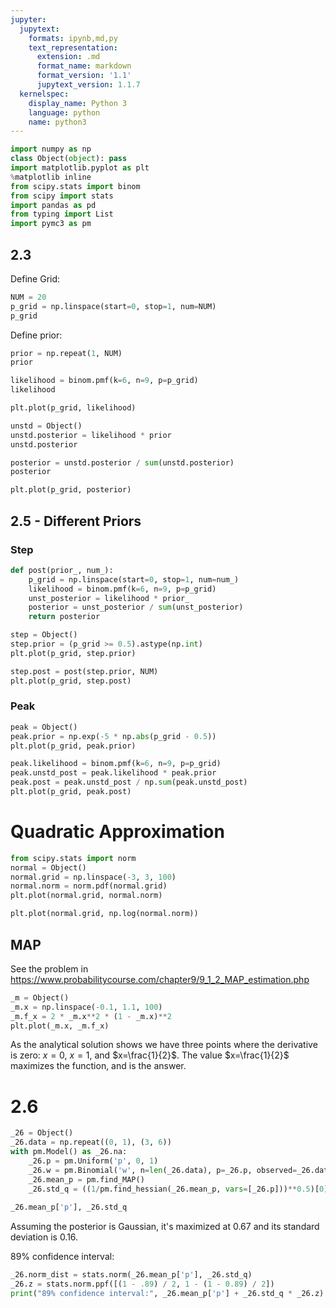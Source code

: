 ```yaml
---
jupyter:
  jupytext:
    formats: ipynb,md,py
    text_representation:
      extension: .md
      format_name: markdown
      format_version: '1.1'
      jupytext_version: 1.1.7
  kernelspec:
    display_name: Python 3
    language: python
    name: python3
---
```


```python
import numpy as np
class Object(object): pass
import matplotlib.pyplot as plt
%matplotlib inline
from scipy.stats import binom
from scipy import stats
import pandas as pd
from typing import List
import pymc3 as pm
```

## 2.3

Define Grid:

```python
NUM = 20
p_grid = np.linspace(start=0, stop=1, num=NUM)
p_grid
```

Define prior:

```python
prior = np.repeat(1, NUM)
prior
```

```python
likelihood = binom.pmf(k=6, n=9, p=p_grid)
likelihood
```

```python
plt.plot(p_grid, likelihood)
```

```python
unstd = Object()
unstd.posterior = likelihood * prior
unstd.posterior
```

```python
posterior = unstd.posterior / sum(unstd.posterior)
posterior
```

```python
plt.plot(p_grid, posterior)
```

## 2.5 - Different Priors

### Step

```python
def post(prior_, num_):
    p_grid = np.linspace(start=0, stop=1, num=num_)
    likelihood = binom.pmf(k=6, n=9, p=p_grid)
    unst_posterior = likelihood * prior_
    posterior = unst_posterior / sum(unst_posterior)
    return posterior
```

```python
step = Object()
step.prior = (p_grid >= 0.5).astype(np.int)
plt.plot(p_grid, step.prior)
```

```python
step.post = post(step.prior, NUM)
plt.plot(p_grid, step.post)
```

### Peak

```python
peak = Object()
peak.prior = np.exp(-5 * np.abs(p_grid - 0.5))
plt.plot(p_grid, peak.prior)
```

```python
peak.likelihood = binom.pmf(k=6, n=9, p=p_grid)
peak.unstd_post = peak.likelihood * peak.prior
peak.post = peak.unstd_post / np.sum(peak.unstd_post)
plt.plot(p_grid, peak.post)
```

# Quadratic Approximation

```python
from scipy.stats import norm
normal = Object()
normal.grid = np.linspace(-3, 3, 100)
normal.norm = norm.pdf(normal.grid)
plt.plot(normal.grid, normal.norm)
```

```python
plt.plot(normal.grid, np.log(normal.norm))
```

## MAP


See the problem in https://www.probabilitycourse.com/chapter9/9_1_2_MAP_estimation.php

```python
_m = Object()
_m.x = np.linspace(-0.1, 1.1, 100)
_m.f_x = 2 * _m.x**2 * (1 - _m.x)**2
plt.plot(_m.x, _m.f_x)
```

As the analytical solution shows we have three points where the derivative is zero: $x=0$, $x=1$, and $x=\frac{1}{2}$. The value $x=\frac{1}{2}$ maximizes the function, and is the answer.


# 2.6

```python
_26 = Object()
_26.data = np.repeat((0, 1), (3, 6))
with pm.Model() as _26.na:
    _26.p = pm.Uniform('p', 0, 1)
    _26.w = pm.Binomial('w', n=len(_26.data), p=_26.p, observed=_26.data.sum())
    _26.mean_p = pm.find_MAP()
    _26.std_q = ((1/pm.find_hessian(_26.mean_p, vars=[_26.p]))**0.5)[0]
    
_26.mean_p['p'], _26.std_q
```

Assuming the posterior is Gaussian, it's maximized at $0.67$ and its standard deviation is $0.16$.


89% confidence interval:

```python
_26.norm_dist = stats.norm(_26.mean_p['p'], _26.std_q)
_26.z = stats.norm.ppf([(1 - .89) / 2, 1 - (1 - 0.89) / 2])
print("89% confidence interval:", _26.mean_p['p'] + _26.std_q * _26.z)
```
